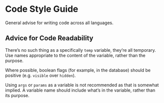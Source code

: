 Code Style Guide
================

General advise for writing code across all languages.

Advice for Code Readability
---------------------------

There’s no such thing as a specifically `temp` variable, they’re all temporary. Use names appropriate to the content of the variable, rather than the purpose.

Where possible, boolean flags (for example, in the database) should be positive (e.g. `visible` over `hidden`).

Using `args` or `params` as a variable is not recommended as that is somewhat implied. A variable name should include what’s in the variable, rather than its purpose.
